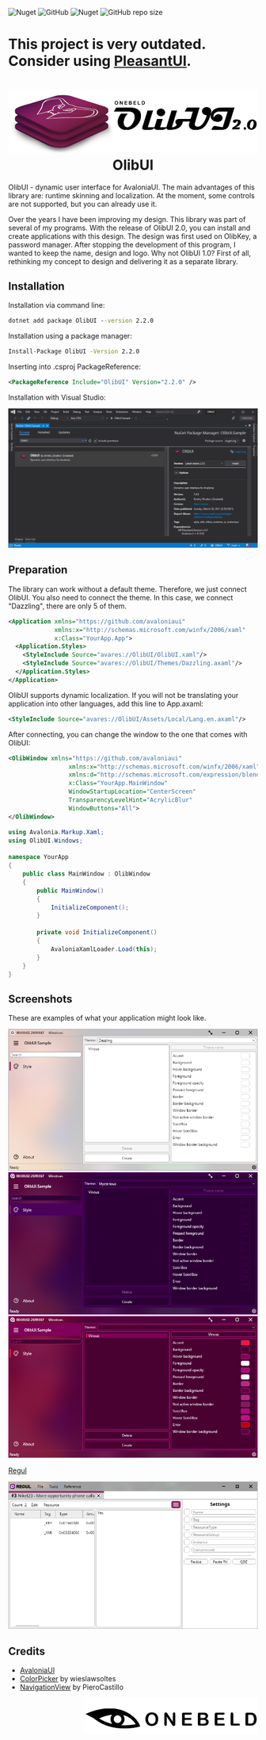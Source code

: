 ![Nuget](https://img.shields.io/nuget/v/OlibUI?style=flat-square)
![GitHub](https://img.shields.io/github/license/Onebeld/OlibUI?style=flat-square)
![Nuget](https://img.shields.io/nuget/dt/OlibUI?style=flat-square)
![GitHub repo size](https://img.shields.io/github/repo-size/Onebeld/OlibUI?style=flat-square)

# This project is very outdated. Consider using [PleasantUI](https://github.com/Onebeld/PleasantUI).

<h1 align="center">
  <img src=".github/images/OlibUILogo.png"/>
  OlibUI
</h1>

OlibUI - dynamic user interface for AvaloniaUI. The main advantages of this library are: runtime skinning and localization. At the moment, some controls are not supported, but you can already use it.

Over the years I have been improving my design. This library was part of several of my programs. With the release of OlibUI 2.0, you can install and create applications with this design. The design was first used on OlibKey, a password manager. After stopping the development of this program, I wanted to keep the name, design and logo. Why not OlibUI 1.0? First of all, rethinking my concept to design and delivering it as a separate library.

## Installation
Installation via command line:
```cmd
dotnet add package OlibUI --version 2.2.0
```

Installation using a package manager:
```cmd
Install-Package OlibUI -Version 2.2.0
```

Inserting into .csproj PackageReference:
```xml
<PackageReference Include="OlibUI" Version="2.2.0" />
```

Installation with Visual Studio:

<img src=".github/images/VisualStudioInstalation.png" />

## Preparation
The library can work without a default theme. Therefore, we just connect OlibUI. You also need to connect the theme. In this case, we connect "Dazzling", there are only 5 of them.
```xml
<Application xmlns="https://github.com/avaloniaui"
             xmlns:x="http://schemas.microsoft.com/winfx/2006/xaml"
             x:Class="YourApp.App">
  <Application.Styles>
    <StyleInclude Source="avares://OlibUI/OlibUI.xaml"/>
    <StyleInclude Source="avares://OlibUI/Themes/Dazzling.axaml"/>
  </Application.Styles> 
</Application>
```

OlibUI supports dynamic localization. If you will not be translating your application into other languages, add this line to App.axaml:
```xml
<StyleInclude Source="avares://OlibUI/Assets/Local/Lang.en.axaml"/>
```

After connecting, you can change the window to the one that comes with OlibUI:
```xml
<OlibWindow xmlns="https://github.com/avaloniaui"
                 xmlns:x="http://schemas.microsoft.com/winfx/2006/xaml"
                 xmlns:d="http://schemas.microsoft.com/expression/blend/2008"
                 x:Class="YourApp.MainWindow"
                 WindowStartupLocation="CenterScreen"
                 TransparencyLevelHint="AcrylicBlur"
                 WindowButtons="All">
</OlibWindow>
```
```cs
using Avalonia.Markup.Xaml;
using OlibUI.Windows;

namespace YourApp
{
    public class MainWindow : OlibWindow
    {
        public MainWindow()
        {
            InitializeComponent();
        }

        private void InitializeComponent()
        {
            AvaloniaXamlLoader.Load(this);
        }
    }
}

```

## Screenshots

These are examples of what your application might look like.

<img src=".github/images/screenshots/SampleDazzling.png"/>

<img src=".github/images/screenshots/SampleTurquoise.png"/>

<img src=".github/images/screenshots/SampleCustomTheme.png"/>

[Regul](https://github.com/Onebeld/Regul)

<img src=".github/images/screenshots/RegulDazzling.png"/>

## Credits
* [AvaloniaUI](https://github.com/AvaloniaUI/Avalonia)
* [ColorPicker](https://github.com/wieslawsoltes/ThemeEditor) by wieslawsoltes
* [NavigationView](https://github.com/PieroCastillo/Aura.UI) by PieroCastillo

<img src=".github/images/OnebeldLogo.png" width="350" align="right"/>
